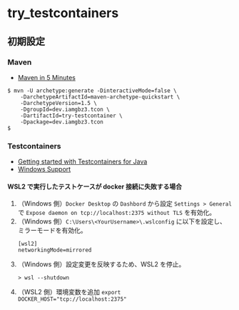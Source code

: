 # try_testcontainers

## 初期設定

### Maven

- [Maven in 5 Minutes](https://maven.apache.org/guides/getting-started/maven-in-five-minutes.html)

```
$ mvn -U archetype:generate -DinteractiveMode=false \
    -DarchetypeArtifactId=maven-archetype-quickstart \
    -DarchetypeVersion=1.5 \
    -DgroupId=dev.iamgbz3.tcon \
    -DartifactId=try-testcontainer \
    -Dpackage=dev.iamgbz3.tcon
$ 
```

### Testcontainers

- [Getting started with Testcontainers for Java](https://testcontainers.com/guides/getting-started-with-testcontainers-for-java/)
- [Windows Support](https://java.testcontainers.org/supported_docker_environment/windows/)

#### WSL2 で実行したテストケースが docker 接続に失敗する場合

1. （Windows 側）`Docker Desktop` の `Dashbord` から設定 `Settings > General` で `Expose daemon on tcp://localhost:2375 without TLS` を有効化。
1. （Windows 側）`C:\Users\<YourUsername>\.wslconfig` に以下を設定し、ミラーモードを有効化。
    ```
    [wsl2]
    networkingMode=mirrored
    ```
1. （Windows 側）設定変更を反映するため、WSL2 を停止。
    ```
    > wsl --shutdown
    ```
1. （WSL2 側）環境変数を追加 `export DOCKER_HOST="tcp://localhost:2375"`

